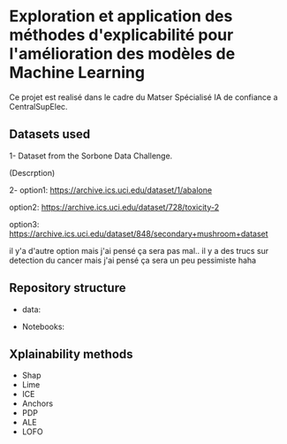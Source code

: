 # Exploration et application des méthodes d'explicabilité pour l'amélioration des modèles de Machine Learning

Ce projet est realisé dans le cadre du Matser Spécialisé IA de confiance a CentralSupElec.

## Datasets used

1- Dataset from the Sorbone Data Challenge. 

(Descrption)

2- 
option1: https://archive.ics.uci.edu/dataset/1/abalone

option2: https://archive.ics.uci.edu/dataset/728/toxicity-2

option3: https://archive.ics.uci.edu/dataset/848/secondary+mushroom+dataset

il y'a d'autre option mais j'ai pensé ça sera pas mal.. il y a des trucs sur detection du cancer mais j'ai pensé ça sera un peu pessimiste haha

## Repository structure

-   data: 

-   Notebooks:


## Xplainability methods

-   Shap
-   Lime
-   ICE
-   Anchors
-   PDP
-   ALE
-   LOFO
